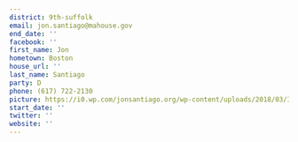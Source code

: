 ```yaml
---
district: 9th-suffolk
email: jon.santiago@mahouse.gov
end_date: ''
facebook: ''
first_name: Jon
hometown: Boston
house_url: ''
last_name: Santiago
party: D
phone: (617) 722-2130
picture: https://i0.wp.com/jonsantiago.org/wp-content/uploads/2018/03/IMG_7290-1.jpg?w=1092&ssl=1
start_date: ''
twitter: ''
website: ''
---
```


